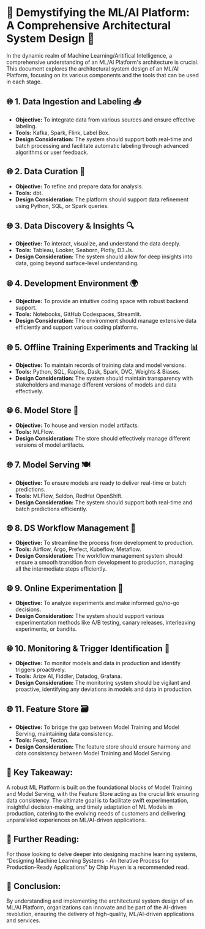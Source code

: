 # 🚀 Demystifying the ML/AI Platform: A Comprehensive Architectural System Design 🧠

In the dynamic realm of Machine Learning/Aritifical Intelligence, a comprehensive understanding of an ML/AI Platform's architecture is crucial. This document explores the architectural system design of an ML/AI Platform, focusing on its various components and the tools that can be used in each stage.

## 🌐 **1. Data Ingestion and Labeling 📥**
   - **Objective:** To integrate data from various sources and ensure effective labeling.
   - **Tools:** Kafka, Spark, Flink, Label Box.
   - **Design Consideration:** The system should support both real-time and batch processing and facilitate automatic labeling through advanced algorithms or user feedback.

## 🌐 **2. Data Curation 🧹**
   - **Objective:** To refine and prepare data for analysis.
   - **Tools:** dbt.
   - **Design Consideration:** The platform should support data refinement using Python, SQL, or Spark queries.

## 🌐 **3. Data Discovery & Insights 🔍**
   - **Objective:** To interact, visualize, and understand the data deeply.
   - **Tools:** Tableau, Looker, Seaborn, Plotly, D3.Js.
   - **Design Consideration:** The system should allow for deep insights into data, going beyond surface-level understanding.

## 🌐 **4. Development Environment 🌍**
   - **Objective:** To provide an intuitive coding space with robust backend support.
   - **Tools:** Notebooks, GitHub Codespaces, Streamlit.
   - **Design Consideration:** The environment should manage extensive data efficiently and support various coding platforms.

## 🌐 **5. Offline Training Experiments and Tracking 📊**
   - **Objective:** To maintain records of training data and model versions.
   - **Tools:** Python, SQL, Rapids, Dask, Spark, DVC, Weights & Biases.
   - **Design Consideration:** The system should maintain transparency with stakeholders and manage different versions of models and data effectively.

## 🌐 **6. Model Store 🏪**
   - **Objective:** To house and version model artifacts.
   - **Tools:** MLFlow.
   - **Design Consideration:** The store should effectively manage different versions of model artifacts.

## 🌐 **7. Model Serving 🍽️**
   - **Objective:** To ensure models are ready to deliver real-time or batch predictions.
   - **Tools:** MLFlow, Seldon, RedHat OpenShift.
   - **Design Consideration:** The system should support both real-time and batch predictions efficiently.

## 🌐 **8. DS Workflow Management 🔄**
   - **Objective:** To streamline the process from development to production.
   - **Tools:** Airflow, Argo, Prefect, Kubeflow, Metaflow.
   - **Design Consideration:** The workflow management system should ensure a smooth transition from development to production, managing all the intermediate steps efficiently.

## 🌐 **9. Online Experimentation 🧪**
   - **Objective:** To analyze experiments and make informed go/no-go decisions.
   - **Design Consideration:** The system should support various experimentation methods like A/B testing, canary releases, interleaving experiments, or bandits.

## 🌐 **10. Monitoring & Trigger Identification 🚨**
   - **Objective:** To monitor models and data in production and identify triggers proactively.
   - **Tools:** Arize AI, Fiddler, Datadog, Grafana.
   - **Design Consideration:** The monitoring system should be vigilant and proactive, identifying any deviations in models and data in production.

## 🌐 **11. Feature Store 🗃️**
   - **Objective:** To bridge the gap between Model Training and Model Serving, maintaining data consistency.
   - **Tools:** Feast, Tecton.
   - **Design Consideration:** The feature store should ensure harmony and data consistency between Model Training and Model Serving.

## 🔑 **Key Takeaway:**
A robust ML Platform is built on the foundational blocks of Model Training and Model Serving, with the Feature Store acting as the crucial link ensuring data consistency. The ultimate goal is to facilitate swift experimentation, insightful decision-making, and timely adaptation of ML Models in production, catering to the evolving needs of customers and delivering unparalleled experiences on ML/AI-driven applications.

## 📘 **Further Reading:**
For those looking to delve deeper into designing machine learning systems, “Designing Machine Learning Systems - An Iterative Process for Production-Ready Applications” by Chip Huyen is a recommended read.

## 🌟 **Conclusion:**
By understanding and implementing the architectural system design of an ML/AI Platform, organizations can innovate and be part of the AI-driven revolution, ensuring the delivery of high-quality, ML/AI-driven applications and services.


